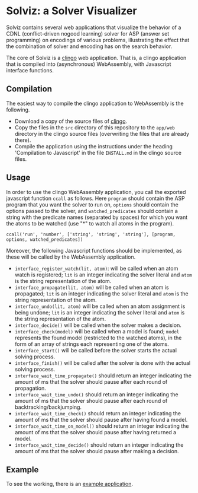# Solviz: a Solver Visualizer

Solviz contains several web applications that visualize the behavior of a CDNL (conflict-driven nogood learning) solver for ASP (answer set programming) on encodings of various problems, illustrating the effect that the combination of solver and encoding has on the search behavior.

The core of Solviz is a [clingo](https://github.com/potassco/clingo) web application. That is, a clingo application that is compiled into (asynchronous) WebAssembly, with Javascript interface functions.

## Compilation

The easiest way to compile the clingo application to WebAssembly is the following.
- Download a copy of the source files of [clingo](https://github.com/potassco/clingo).
- Copy the files in the `src` directory of this repository to the `app/web` directory in the clingo source files (overwriting the files that are already there).
- Compile the application using the instructions under the heading 'Compilation to Javascript' in the file `INSTALL.md` in the clingo source files.

## Usage

In order to use the clingo WebAssembly application, you call the exported javascript function `ccall` as follows. Here `program` should contain the ASP program that you want the solver to run on, `options` should contain the options passed to the solver, and `watched_predicates` should contain a string with the predicate names (separated by spaces) for which you want the atoms to be watched (use "*" to watch all atoms in the program).

```
ccall('run', 'number', ['string', 'string', 'string'], [program, options, watched_predicates])
```

Moreover, the following Javascript functions should be implemented, as these will be called by the WebAssembly application.
- `interface_register_watch(lit, atom)`: will be called when an atom watch is registered; `lit` is an integer indicating the solver literal and `atom` is the string representation of the atom.
- `interface_propagate(lit, atom)` will be called when an atom is propagated; `lit` is an integer indicating the solver literal and `atom` is the string representation of the atom.
- `interface_undo(lit, atom)` will be called when an atom assignment is being undone; `lit` is an integer indicating the solver literal and `atom` is the string representation of the atom.
- `interface_decide()` will be called when the solver makes a decision.
- `interface_check(model)` will be called when a model is found; `model` represents the found model (restricted to the watched atoms), in the form of an array of strings each representing one of the atoms.
- `interface_start()` will be called before the solver starts the actual solving process.
- `interface_finish()` will be called after the solver is done with the actual solving process.
- `interface_wait_time_propagate()` should return an integer indicating the amount of ms that the solver should pause after each round of propagation.
- `interface_wait_time_undo()` should return an integer indicating the amount of ms that the solver should pause after each round of backtracking/backjumping.
- `interface_wait_time_check()` should return an integer indicating the amount of ms that the solver should pause after having found a model.
- `interface_wait_time_on_model()` should return an integer indicating the amount of ms that the solver should pause after having returned a model.
- `interface_wait_time_decide()` should return an integer indicating the amount of ms that the solver should pause after making a decision.

## Example

To see the working, there is an [example application](applications/example).
